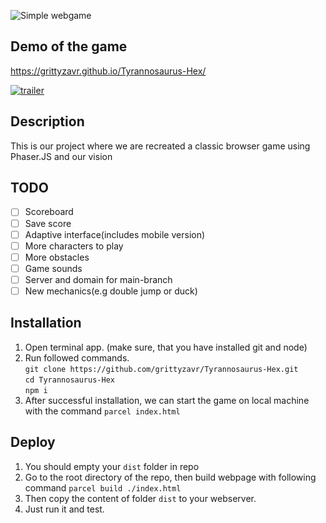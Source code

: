![Simple webgame](https://i.postimg.cc/QXjHt1zr/image.png)
## Demo of the game
https://grittyzavr.github.io/Tyrannosaurus-Hex/

[![trailer](https://img.youtube.com/vi/pNvjWoAH2E4/0.jpg)](https://www.youtube.com/watch?v=pNvjWoAH2E4)

## Description
This is our project where we are recreated a classic browser game using Phaser.JS and our vision

## TODO
 - [ ] Scoreboard
 - [ ] Save score
 - [ ] Adaptive interface(includes mobile version)
 - [ ] More characters to play
 - [ ] More obstacles
 - [ ] Game sounds
 - [ ] Server and domain for main-branch
 - [ ] New mechanics(e.g double jump or duck)

## Installation

1) Open terminal app. (make sure, that you have installed git and node)
2) Run followed commands.\
`git clone https://github.com/grittyzavr/Tyrannosaurus-Hex.git`\
`cd Tyrannosaurus-Hex`\
`npm i `
3) After successful installation, we can start the game on local machine with the command
`parcel index.html`

## Deploy
1. You should empty your `dist` folder in repo
2. Go to the root directory of the repo, then build webpage with following command 
`parcel build ./index.html`
3. Then copy the content of folder `dist` to your webserver.
4. Just run it and test.
